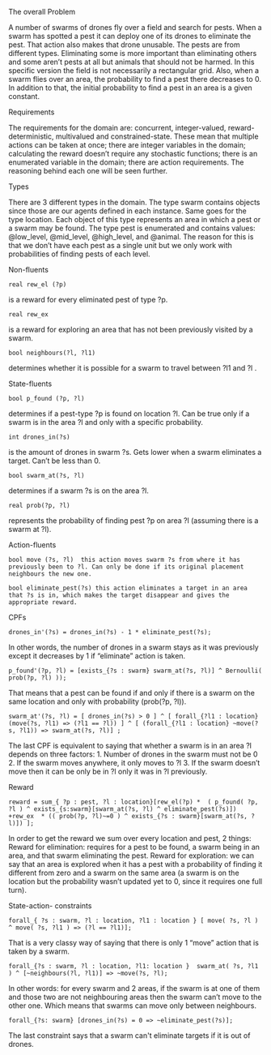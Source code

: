 The overall Problem

A number of swarms of drones fly over a field and search for pests. When a swarm has spotted a pest it can deploy one of its drones to eliminate the pest. That action also makes that drone unusable. The pests are from different types. Eliminating some is more important than eliminating others and some aren’t pests at all but animals that should not be harmed. In this specific version the field is not necessarily a rectangular grid. Also, when a swarm flies over an area, the probability to find a pest there decreases to 0. In addition to that, the initial probability to find a pest in an area is a given constant.  

Requirements

The requirements for the domain are: concurrent, integer-valued, reward-deterministic, multivalued and constrained-state. These mean that multiple actions can be taken at once; there are integer variables in the domain; calculating the reward doesn’t require any stochastic functions; there is an enumerated variable in the domain; there are action requirements. The reasoning behind each one will be seen further.

Types

There are 3 different types in the domain. The type swarm contains objects since those are our agents defined in each instance. Same goes for the type location. Each object of this type represents an area in which a pest or a swarm may be found. The type pest is enumerated and contains values: @low_level, @mid_level, @high_level, and @animal. The reason for this is that we don’t have each pest as a single unit but we only work with probabilities of finding pests of each level.

Non-fluents

	real rew_el (?p) 
	
is a reward for every eliminated pest of type ?p.

	real rew_ex  
	
is a reward for exploring an area that has not been previously visited by a swarm.

	bool neighbours(?l, ?l1) 
	
determines whether it is possible for a swarm to travel between ?l1 and ?l .

State-fluents

	bool p_found (?p, ?l) 
determines if a pest-type ?p is found on location ?l. Can be true only if a swarm is in the area ?l and only with a specific probability.

	int drones_in(?s) 
is the amount of drones in swarm ?s. Gets lower when a swarm eliminates a target. Can’t be less than 0.

	bool swarm_at(?s, ?l) 
determines if a swarm ?s is on the area ?l.

	real prob(?p, ?l) 
represents the probability of finding pest ?p on area ?l (assuming there is a swarm at ?l).

Action-fluents

	bool move (?s, ?l)  this action moves swarm ?s from where it has previously been to ?l. Can only be done if its original placement neighbours the new one.

	bool eliminate_pest(?s) this action eliminates a target in an area that ?s is in, which makes the target disappear and gives the appropriate reward.

CPFs

	drones_in'(?s) = drones_in(?s) - 1 * eliminate_pest(?s);

In other words, the number of drones in a swarm stays as it was previously except it decreases by 1 if “eliminate” action is taken.

	p_found'(?p, ?l) = [exists_{?s : swarm} swarm_at(?s, ?l)] ^ Bernoulli( prob(?p, ?l) ));

That means that a pest can be found if and only if there is a swarm on the same location and only with probability (prob(?p, ?l)).

	swarm_at'(?s, ?l) = [ drones_in(?s) > 0 ] ^ [ forall_{?l1 : location} (move(?s, ?l1) => (?l1 == ?l)) ] ^ [ (forall_{?l1 : location} ~move(?s, ?l1)) => swarm_at(?s, ?l)] ;

The last CPF is equivalent to saying that whether a swarm is in an area ?l depends on three factors:
	1.	Number of drones in the swarm must not be 0
	2.	If the swarm moves anywhere, it only moves to ?l
	3.	If the swarm doesn’t move then it can be only be in ?l only it was in ?l previously.

Reward
	
	reward = sum_{ ?p : pest, ?l : location}[rew_el(?p) *  ( p_found( ?p, ?l ) ^ exists_{s:swarm}[swarm_at(?s, ?l) ^ eliminate_pest(?s)]) +rew_ex  * (( prob(?p, ?l)~=0 ) ^ exists_{?s : swarm}[swarm_at(?s, ?l)]) ]; 
In order to get the reward we sum over every location and pest, 2 things:
Reward for elimination: requires for a pest to be found, a swarm being in an area, and that swarm eliminating the pest.
Reward for exploration: we can say that an area is explored when it has a pest with a probability of finding it different from zero and a swarm on the same area (a swarm is on the location but the probability wasn’t updated yet to 0, since it requires one full turn).

State-action- constraints

	forall_{ ?s : swarm, ?l : location, ?l1 : location } [ move( ?s, ?l ) ^ move( ?s, ?l1 ) => (?l == ?l1)];

That is a very classy way of saying that there is only 1 “move” action that is taken by a swarm.

	forall_{?s : swarm, ?l : location, ?l1: location }  swarm_at( ?s, ?l1 ) ^ [~neighbours(?l, ?l1)] => ~move(?s, ?l);

In other words: for every swarm and 2 areas, if the swarm is at one of them and those two are not neighbouring areas then the swarm can’t move to the other one. Which means that swarms can move only between neighbours.

	forall_{?s: swarm} [drones_in(?s) = 0 => ~eliminate_pest(?s)];

The last constraint says that a swarm can't eliminate targets if it is out of drones.
